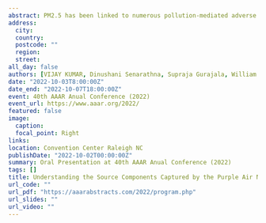 ```yaml
---
abstract: PM2.5 has been linked to numerous pollution-mediated adverse health effects and their monitoring is key for taking preventative and mitigative measures. Accurate measurements of PM2.5 concentrations are available at EPA sites, but such data lacks spatial resolution due to a limited number of monitoring locations. In recent years the deployment of low-cost sensor networks has opened up the possibility of acquiring air quality data at a high spatiotemporal resolution. However, the sensitivity, noise, and accuracy of data acquired by low-cost sensors remain a concern. Here, we studied PM2.5 measurements made from EPA and Purple Air (PA) sensor networks in the Chicago area to understand the parameters influencing the performance characteristics of the low-cost sensor network. We decomposed the PM2.5 time series data into short-term, seasonal, and long-term components using the Kolmogorov–Zurbenko (KZ) filter. We then extracted different frequency signals of PM2.5 data for each of the filtered components. The PA sensor data accurately capture long-term variations in the PM2.5 data but not short-term variations (<24 hours). We hypothesize that the sensor networks may have different sensitivity to aerosol from different sources and hence care must be taken in their use for evaluating the impact of air quality mitigation policies. Therefore, calibrations should be performed in short-term, seasonal, and long-term components of PM2.5 measurements captured by low-cost sensors using reference monitors before using them into epidemiological studies.
address: 
  city: 
  country: 
  postcode: ""
  region: 
  street: 
all_day: false
authors: [VIJAY KUMAR, Dinushani Senarathna, Supraja Gurajala, William Olsen, Shantanu Sur, Sumona Mondal, Suresh Dhaniyala]
date: "2022-10-03T8:00:00Z"
date_end: "2022-10-07T18:00:00Z"
event: 40th AAAR Anual Conference (2022)
event_url: https://www.aaar.org/2022/
featured: false
image:
  caption:
  focal_point: Right
links:
location: Convention Center Raleigh NC
publishDate: "2022-10-02T00:00:00Z"
summary: Oral Presentation at 40th AAAR Anual Conference (2022)
tags: []
title: Understanding the Source Components Captured by the Purple Air Network
url_code: ""
url_pdf: "https://aaarabstracts.com/2022/program.php"
url_slides: ""
url_video: ""
---
```


